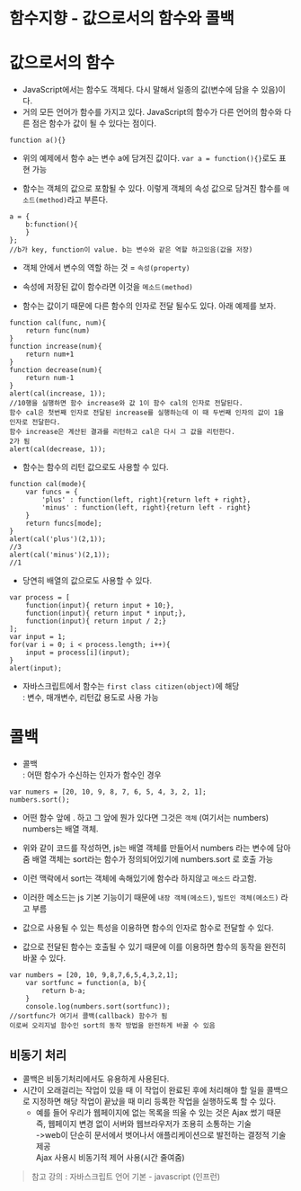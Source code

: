 함수지향 - 값으로서의 함수와 콜백
=================================

# 값으로서의 함수
* JavaScript에서는 함수도 객체다. 다시 말해서 일종의 값(변수에 담을 수 있음)이다.
* 거의 모든 언어가 함수를 가지고 있다. JavaScript의 함수가 다른 언어의 함수와 다른 점은 함수가 값이 될 수 있다는 점이다.
```
function a(){}
```
* 위의 예제에서 함수 a는 변수 a에 담겨진 값이다.
```var a = function(){}```로도 표현 가능 

*  함수는 객체의 값으로 포함될 수 있다. 이렇게 객체의 속성 값으로 담겨진 함수를 ```메소드(method)```라고 부른다.
```
a = {
    b:function(){
    }
};
//b가 key, function이 value. b는 변수와 같은 역할 하고있음(값을 저장)
```

* 객체 안에서 변수의 역할 하는 것 = ```속성(property)```
* 속성에 저장된 값이 함수라면 이것을 ```메소드(method)```

* 함수는 값이기 때문에 다른 함수의 인자로 전달 될수도 있다. 아래 예제를 보자.
```
function cal(func, num){
    return func(num)
}
function increase(num){
    return num+1
}
function decrease(num){
    return num-1
}
alert(cal(increase, 1));
//10행을 실행하면 함수 increase와 값 1이 함수 cal의 인자로 전달된다.   
함수 cal은 첫번째 인자로 전달된 increase를 실행하는데 이 때 두번째 인자의 값이 1을 인자로 전달한다.   
함수 increase은 계산된 결과를 리턴하고 cal은 다시 그 값을 리턴한다.
2가 됨 
alert(cal(decrease, 1));
```

* 함수는 함수의 리턴 값으로도 사용할 수 있다.
```
function cal(mode){
    var funcs = {
        'plus' : function(left, right){return left + right},
        'minus' : function(left, right){return left - right}
    }
    return funcs[mode];
}
alert(cal('plus')(2,1));
//3
alert(cal('minus')(2,1));
//1
```

* 당연히 배열의 값으로도 사용할 수 있다.
```
var process = [
    function(input){ return input + 10;},
    function(input){ return input * input;},
    function(input){ return input / 2;}
];
var input = 1;
for(var i = 0; i < process.length; i++){
    input = process[i](input);
}
alert(input);
```

* 자바스크립트에서 함수는 ```first class citizen(object)```에 해당   
: 변수, 매개변수, 리턴값 용도로 사용 가능

# 콜백
* 콜백   
: 어떤 함수가 수신하는 인자가 함수인 경우
```
var numers = [20, 10, 9, 8, 7, 6, 5, 4, 3, 2, 1];
numbers.sort();
```
* 어떤 함수 앞에 . 하고 그 앞에 뭔가 있다면 그것은 ```객체``` (여기서는 numbers) numbers는 배열 객체.
* 위와 같이 코드를 작성하면, js는 배열 객체를 만들어서 numbers 라는 변수에 담아줌
배열 객체는 sort라는 함수가 정의되어있기에 numbers.sort 로 호출 가능   
* 이런 맥락에서 sort는 객체에 속해있기에 함수라 하지않고 ```메소드``` 라고함.
* 이러한 메소드는 js 기본 기능이기 때문에 ```내장 객체(메소드)```, ```빌트인 객체(메소드)``` 라고 부름

* 값으로 사용될 수 있는 특성을 이용하면 함수의 인자로 함수로 전달할 수 있다.
* 값으로 전달된 함수는 호출될 수 있기 때문에 이를 이용하면 함수의 동작을 완전히 바꿀 수 있다.
```
var numbers = [20, 10, 9,8,7,6,5,4,3,2,1];
    var sortfunc = function(a, b){
        return b-a;
    }
    console.log(numbers.sort(sortfunc));
//sortfunc가 여기서 콜백(callback) 함수가 됨
이로써 오리지널 함수인 sort의 동작 방법을 완전하게 바꿀 수 있음
```

## 비동기 처리
* 콜백은 비동기처리에서도 유용하게 사용된다.
* 시간이 오래걸리는 작업이 있을 때 이 작업이 완료된 후에 처리해야 할 일을 콜백으로 지정하면 해당 작업이 끝났을 때 미리 등록한 작업을 실행하도록 할 수 있다.
  * 예를 들어 우리가 웹페이지에 없는 목록을 띄울 수 있는 것은 Ajax 썼기 때문   
즉, 웹페이지 변경 없이 서버와 웹브라우저가 조용히 소통하는 기술   
->web이 단순히 문서에서 벗어나서 애플리케이션으로 발전하는 결정적 기술 제공   
Ajax 사용시 비동기적 제어 사용(시간 줄여줌)   

> 참고 강의 : 자바스크립트 언어 기본 - javascript (인프런)
> 
